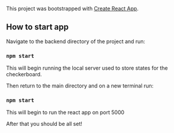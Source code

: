 This project was bootstrapped with [Create React App](https://github.com/facebook/create-react-app).

## How to start app

Navigate to the backend directory of the project and run:

### `npm start`

This will begin running the local server used to store states for the checkerboard.

Then return to the main directory and on a new terminal run:

### `npm start`

This will begin to run the react app on port 5000

After that you should be all set!
